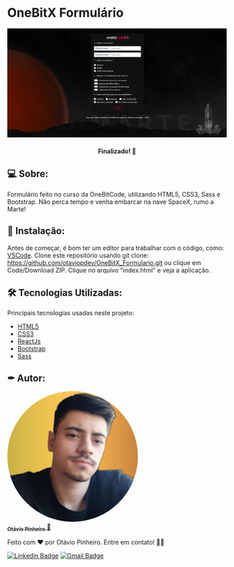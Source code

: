 # OneBitX Formulário

![Screenshot](./assets/images/onebitx_formulario.png)

<h4 align="center"> 
Finalizado! 🚀 
</h4>

## 💻 Sobre:

Formulário feito no curso da OneBitCode, utilizando HTML5, CSS3, Sass e Bootstrap. Não perca tempo e venha embarcar na nave SpaceX, rumo a Marte!

## 🏁 Instalação:

Antes de começar, é bom ter um editor para trabalhar com o código, como: [VSCode](https://code.visualstudio.com/). Clone este repositório usando git clone: https://github.com/otaviopdev/OneBitX_Formulario.git ou clique em Code/Download ZIP. Clique no arquivo "index.html" e veja a aplicação.

## 🛠️ Tecnologias Utilizadas:

Principais tecnologias usadas neste projeto:

- [HTML5](https://developer.mozilla.org/pt-BR/docs/Web/HTML)
- [CSS3](https://developer.mozilla.org/pt-BR/docs/Web/CSS)
- [ReactJs](https://reactjs.org)
- [Bootstrap](https://getbootstrap.com/)
- [Sass](https://sass-lang.com/)

## ✒ Autor:

<a href="https://github.com/otaviopdev">
  <img style="border-radius: 50%" src="assets/images/profile.jpg" width="300px;" alt=""/>
 <br />
 <sub><b>Otávio Pinheiro</b></sub>
</a> 
<a href="https://github.com/otaviopdev" title="Github">🚀</a>

Feito com ❤️ por Otávio Pinheiro. Entre em contato! 👋🏽

[![Linkedin Badge](https://img.shields.io/badge/-otaviopiinheiro-blue?style=flat-square&logo=Linkedin&logoColor=white&link=https://www.linkedin.com/in/otaviopiinheiro)](https://www.linkedin.com/in/otaviopiinheiro/)
[![Gmail Badge](https://img.shields.io/badge/-otaviopdev@gmail.com-c14438?style=flat-square&logo=Gmail&logoColor=white&link=mailto:otaviopdev@gmail.com)](mailto:otaviopdev@gmail.com)
